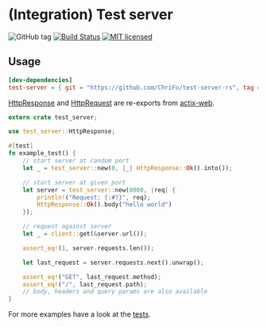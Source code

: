 # (Integration) Test server

![GitHub tag](https://img.shields.io/github/tag/ChriFo/test-server-rs.svg)
[![Build Status](https://dev.azure.com/fochler/test-server-rs/_apis/build/status/ChriFo.test-server-rs)](https://dev.azure.com/fochler/test-server-rs/_build/latest?definitionId=1)
[![MIT licensed](https://img.shields.io/badge/license-MIT-blue.svg)](./LICENSE)

## Usage

```toml
[dev-dependencies]
test-server = { git = "https://github.com/ChriFo/test-server-rs", tag = "v0.5.4" }
```

[HttpResponse](https://actix.rs/api/actix-web/stable/actix_web/struct.HttpResponse.html) and [HttpRequest](https://actix.rs/api/actix-web/stable/actix_web/struct.HttpRequest.html) are re-exports from [actix-web](https://github.com/actix/actix-web).

```rust
extern crate test_server;

use test_server::HttpResponse;

#[test]
fn example_test() {
    // start server at random port
    let _ = test_server::new(0, |_| HttpResponse::Ok().into());

    // start server at given port
    let server = test_server::new(8080, |req| {
        println!("Request: {:#?}", req);
        HttpResponse::Ok().body("hello world")
    });

    // request against server
    let _ = client::get(&server.url());

    assert_eq!(1, server.requests.len());

    let last_request = server.requests.next().unwrap(); 

    assert_eq!("GET", last_request.method);
    assert_eq!("/", last_request.path);
    // body, headers and query params are also available
}
```

For more examples have a look at the [tests](https://github.com/ChriFo/test-server-rs/blob/master/tests/server.rs).
